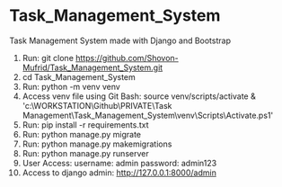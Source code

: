 # Task_Management_System
 Task Management System made with Django and Bootstrap 

1. Run: git clone https://github.com/Shovon-Mufrid/Task_Management_System.git 
2. cd Task_Management_System
3. Run: python -m venv venv
4. Access venv file using Git Bash: source venv/scripts/activate 
 & 'c:\WORKSTATION\Github\PRIVATE\Task Management\Task_Management_System\venv\Scripts\Activate.ps1'
5. Run: pip install -r requirements.txt
6. Run: python manage.py migrate
7. Run: python manage.py makemigrations
8. Run: python manage.py runserver
9. User Access: username: admin password: admin123
10. Access to django admin: http://127.0.0.1:8000/admin